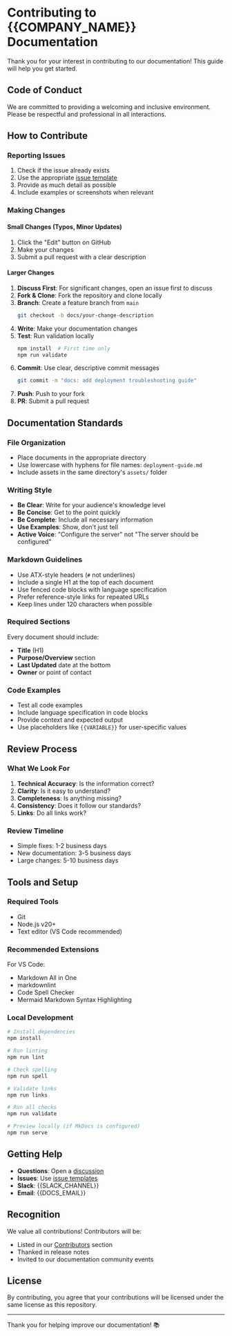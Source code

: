 # Contributing to {{COMPANY_NAME}} Documentation

Thank you for your interest in contributing to our documentation! This guide will help you get started.

## Code of Conduct

We are committed to providing a welcoming and inclusive environment. Please be respectful and professional in all interactions.

## How to Contribute

### Reporting Issues

1. Check if the issue already exists
2. Use the appropriate [issue template](.github/ISSUE_TEMPLATE/)
3. Provide as much detail as possible
4. Include examples or screenshots when relevant

### Making Changes

#### Small Changes (Typos, Minor Updates)

1. Click the "Edit" button on GitHub
2. Make your changes
3. Submit a pull request with a clear description

#### Larger Changes

1. **Discuss First**: For significant changes, open an issue first to discuss
2. **Fork & Clone**: Fork the repository and clone locally
3. **Branch**: Create a feature branch from `main`
   ```bash
   git checkout -b docs/your-change-description
   ```
4. **Write**: Make your documentation changes
5. **Test**: Run validation locally
   ```bash
   npm install  # First time only
   npm run validate
   ```
6. **Commit**: Use clear, descriptive commit messages
   ```bash
   git commit -m "docs: add deployment troubleshooting guide"
   ```
7. **Push**: Push to your fork
8. **PR**: Submit a pull request

## Documentation Standards

### File Organization

- Place documents in the appropriate directory
- Use lowercase with hyphens for file names: `deployment-guide.md`
- Include assets in the same directory's `assets/` folder

### Writing Style

- **Be Clear**: Write for your audience's knowledge level
- **Be Concise**: Get to the point quickly
- **Be Complete**: Include all necessary information
- **Use Examples**: Show, don't just tell
- **Active Voice**: "Configure the server" not "The server should be configured"

### Markdown Guidelines

- Use ATX-style headers (`#` not underlines)
- Include a single H1 at the top of each document
- Use fenced code blocks with language specification
- Prefer reference-style links for repeated URLs
- Keep lines under 120 characters when possible

### Required Sections

Every document should include:
- **Title** (H1)
- **Purpose/Overview** section
- **Last Updated** date at the bottom
- **Owner** or point of contact

### Code Examples

- Test all code examples
- Include language specification in code blocks
- Provide context and expected output
- Use placeholders like `{{VARIABLE}}` for user-specific values

## Review Process

### What We Look For

1. **Technical Accuracy**: Is the information correct?
2. **Clarity**: Is it easy to understand?
3. **Completeness**: Is anything missing?
4. **Consistency**: Does it follow our standards?
5. **Links**: Do all links work?

### Review Timeline

- Simple fixes: 1-2 business days
- New documentation: 3-5 business days
- Large changes: 5-10 business days

## Tools and Setup

### Required Tools

- Git
- Node.js v20+
- Text editor (VS Code recommended)

### Recommended Extensions

For VS Code:
- Markdown All in One
- markdownlint
- Code Spell Checker
- Mermaid Markdown Syntax Highlighting

### Local Development

```bash
# Install dependencies
npm install

# Run linting
npm run lint

# Check spelling
npm run spell

# Validate links
npm run links

# Run all checks
npm run validate

# Preview locally (if MkDocs is configured)
npm run serve
```

## Getting Help

- **Questions**: Open a [discussion](https://github.com/{{GITHUB_ORG}}/{{REPO_NAME}}/discussions)
- **Issues**: Use [issue templates](.github/ISSUE_TEMPLATE/)
- **Slack**: {{SLACK_CHANNEL}}
- **Email**: {{DOCS_EMAIL}}

## Recognition

We value all contributions! Contributors will be:
- Listed in our [Contributors](#) section
- Thanked in release notes
- Invited to our documentation community events

## License

By contributing, you agree that your contributions will be licensed under the same license as this repository.

---

Thank you for helping improve our documentation! 📚
